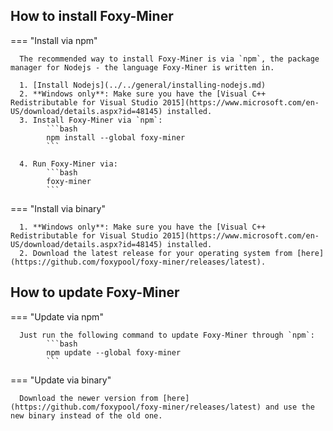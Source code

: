 ## How to install Foxy-Miner

=== "Install via npm"

      The recommended way to install Foxy-Miner is via `npm`, the package manager for Nodejs - the language Foxy-Miner is written in.

      1. [Install Nodejs](../../general/installing-nodejs.md)
      2. **Windows only**: Make sure you have the [Visual C++ Redistributable for Visual Studio 2015](https://www.microsoft.com/en-US/download/details.aspx?id=48145) installed.
      3. Install Foxy-Miner via `npm`:
            ```bash
            npm install --global foxy-miner
            ```
      
      4. Run Foxy-Miner via:
            ```bash
            foxy-miner
            ```

=== "Install via binary"

      1. **Windows only**: Make sure you have the [Visual C++ Redistributable for Visual Studio 2015](https://www.microsoft.com/en-US/download/details.aspx?id=48145) installed.
      2. Download the latest release for your operating system from [here](https://github.com/foxypool/foxy-miner/releases/latest).


## How to update Foxy-Miner

=== "Update via npm"

      Just run the following command to update Foxy-Miner through `npm`:
            ```bash
            npm update --global foxy-miner
            ```

=== "Update via binary"

      Download the newer version from [here](https://github.com/foxypool/foxy-miner/releases/latest) and use the new binary instead of the old one.
